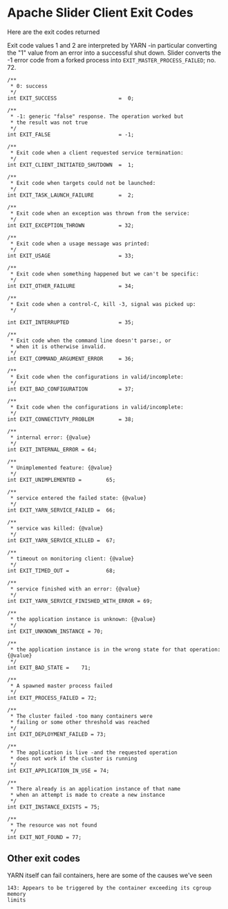 <!---
   Licensed to the Apache Software Foundation (ASF) under one or more
   contributor license agreements.  See the NOTICE file distributed with
   this work for additional information regarding copyright ownership.
   The ASF licenses this file to You under the Apache License, Version 2.0
   (the "License"); you may not use this file except in compliance with
   the License.  You may obtain a copy of the License at

       http://www.apache.org/licenses/LICENSE-2.0

   Unless required by applicable law or agreed to in writing, software
   distributed under the License is distributed on an "AS IS" BASIS,
   WITHOUT WARRANTIES OR CONDITIONS OF ANY KIND, either express or implied.
   See the License for the specific language governing permissions and
   limitations under the License.
-->

# Apache Slider Client Exit Codes

Here are the exit codes returned 

Exit code values 1 and 2 are interpreted by YARN -in particular converting the
"1" value from an error into a successful shut down. Slider
converts the -1 error code from a forked process into `EXIT_MASTER_PROCESS_FAILED`;
no. 72.


    /**
     * 0: success
     */
    int EXIT_SUCCESS                    =  0;
    
    /**
     * -1: generic "false" response. The operation worked but
     * the result was not true
     */
    int EXIT_FALSE                      = -1;
    
    /**
     * Exit code when a client requested service termination:
     */
    int EXIT_CLIENT_INITIATED_SHUTDOWN  =  1;
    
    /**
     * Exit code when targets could not be launched:
     */
    int EXIT_TASK_LAUNCH_FAILURE        =  2;
    
    /**
     * Exit code when an exception was thrown from the service:
     */
    int EXIT_EXCEPTION_THROWN           = 32;
    
    /**
     * Exit code when a usage message was printed:
     */
    int EXIT_USAGE                      = 33;
    
    /**
     * Exit code when something happened but we can't be specific:
     */
    int EXIT_OTHER_FAILURE              = 34;
    
    /**
     * Exit code when a control-C, kill -3, signal was picked up:
     */
                                  
    int EXIT_INTERRUPTED                = 35;
    
    /**
     * Exit code when the command line doesn't parse:, or
     * when it is otherwise invalid.
     */
    int EXIT_COMMAND_ARGUMENT_ERROR     = 36;
    
    /**
     * Exit code when the configurations in valid/incomplete:
     */
    int EXIT_BAD_CONFIGURATION          = 37;
    
    /**
     * Exit code when the configurations in valid/incomplete:
     */
    int EXIT_CONNECTIVTY_PROBLEM        = 38;
    
    /**
     * internal error: {@value}
     */
    int EXIT_INTERNAL_ERROR = 64;
    
    /**
     * Unimplemented feature: {@value}
     */
    int EXIT_UNIMPLEMENTED =        65;
  
    /**
     * service entered the failed state: {@value}
     */
    int EXIT_YARN_SERVICE_FAILED =  66;
  
    /**
     * service was killed: {@value}
     */
    int EXIT_YARN_SERVICE_KILLED =  67;
  
    /**
     * timeout on monitoring client: {@value}
     */
    int EXIT_TIMED_OUT =            68;
  
    /**
     * service finished with an error: {@value}
     */
    int EXIT_YARN_SERVICE_FINISHED_WITH_ERROR = 69;
  
    /**
     * the application instance is unknown: {@value}
     */
    int EXIT_UNKNOWN_INSTANCE = 70;
  
    /**
     * the application instance is in the wrong state for that operation: {@value}
     */
    int EXIT_BAD_STATE =    71;
  
    /**
     * A spawned master process failed 
     */
    int EXIT_PROCESS_FAILED = 72;
  
    /**
     * The cluster failed -too many containers were
     * failing or some other threshold was reached
     */
    int EXIT_DEPLOYMENT_FAILED = 73;
  
    /**
     * The application is live -and the requested operation
     * does not work if the cluster is running
     */
    int EXIT_APPLICATION_IN_USE = 74;
  
    /**
     * There already is an application instance of that name
     * when an attempt is made to create a new instance
     */
    int EXIT_INSTANCE_EXISTS = 75;
    
    /**
     * The resource was not found
     */
    int EXIT_NOT_FOUND = 77;
    
## Other exit codes

YARN itself can fail containers, here are some of the causes we've seen


    143: Appears to be triggered by the container exceeding its cgroup memory
    limits
 

